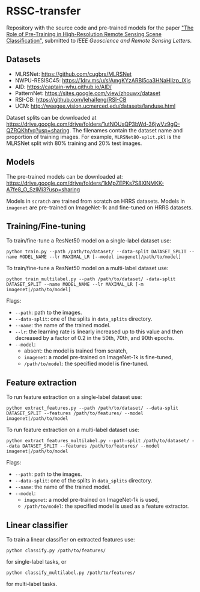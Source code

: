 # RSSC-transfer
Repository with the source code and pre-trained models for the paper ["The Role of Pre-Training in High-Resolution Remote Sensing Scene Classification"](https://arxiv.org/abs/2111.03690), submitted to *IEEE Geoscience and Remote Sensing Letters*.

## Datasets

+ MLRSNet: https://github.com/cugbrs/MLRSNet
+ NWPU-RESISC45: https://1drv.ms/u/s!AmgKYzARBl5ca3HNaHIlzp_IXjs
+ AID: https://captain-whu.github.io/AID/
+ PatternNet: https://sites.google.com/view/zhouwx/dataset
+ RSI-CB: https://github.com/lehaifeng/RSI-CB
+ UCM: http://weegee.vision.ucmerced.edu/datasets/landuse.html

Dataset splits can be downloaded at https://drive.google.com/drive/folders/1utNOUsQP3bWd-36jwVz9gQ-QZRQKhfvq?usp=sharing. The filenames contain the dataset name and proportion of training images. For example, `MLRSNet80-split.pkl` is the MLRSNet split with 80% training and 20% test images.

## Models
The pre-trained models can be downloaded at: https://drive.google.com/drive/folders/1kMpZEPKs7S8XlNMKK-A7fe8_O_SzlMi3?usp=sharing

Models in `scratch` are trained from scratch on HRRS datasets. Models in `imagenet` are pre-trained on ImageNet-1k and fine-tuned on HRRS datasets.

## Training/Fine-tuning
To train/fine-tune a ResNet50 model on a single-label dataset use:

`python train.py --path /path/to/dataset/ --data-split DATASET_SPLIT --name MODEL_NAME --lr MAXIMAL_LR [--model imagenet|/path/to/model]`

To train/fine-tune a ResNet50 model on a multi-label dataset use:

`python train_multilabel.py --path /path/to/dataset/ -data-split DATASET_SPLIT --name MODEL_NAME --lr MAXIMAL_LR [-m imagenet|/path/to/model]`

Flags:
+ `--path`: path to the images.
+ `--data-split`: one of the splits in `data_splits` directory.
+ `--name`: the name of the trained model.
+ `--lr`: the learning rate is linearly increased up to this value and then decreased by a factor of 0.2 in the 50th, 70th, and 90th epochs.
+ `--model`: 
  - absent: the model is trained from scratch, 
  - `imagenet`: a model pre-trained on ImageNet-1k is fine-tuned, 
  - `/path/to/model`: the specified model is fine-tuned.

## Feature extraction
To run feature extraction on a single-label dataset use:

`python extract_features.py --path /path/to/dataset/ --data-split DATASET_SPLIT --features /path/to/features/ --model imagenet|/path/to/model`

To run feature extraction on a multi-label dataset use:

`python extract_features_multilabel.py --path-split /path/to/dataset/ --data DATASET_SPLIT --features /path/to/features/ --model imagenet|/path/to/model`

Flags:
+ `--path`: path to the images.
+ `--data-split`: one of the splits in `data_splits` directory.
+ `--name`: the name of the trained model.
+ `--model`: 
  - `imagenet`: a model pre-trained on ImageNet-1k is used, 
  - `/path/to/model`: the specified model is used as a feature extractor.

## Linear classifier

To train a linear classifier on extracted features use:

`python classify.py /path/to/features/`

for single-label tasks, or

`python classify_multilabel.py /path/to/features/`

for multi-label tasks.


